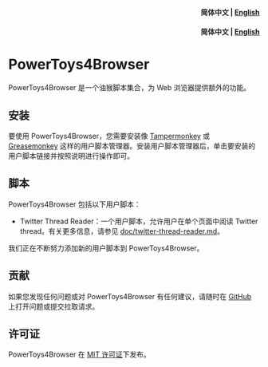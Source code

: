 <h4 align="right"><strong>简体中文</strong> | <a href="https://github.com/whywhathow/powertoys4browser/blob/master/README.md">English</a></h4>

<h4 align="right"><strong>简体中文</strong> | <a href="README.md">English</a></h4>

# PowerToys4Browser

PowerToys4Browser 是一个油猴脚本集合，为 Web 浏览器提供额外的功能。

## 安装

要使用 PowerToys4Browser，您需要安装像 [Tampermonkey](https://www.tampermonkey.net/) 或 [Greasemonkey](https://addons.mozilla.org/en-US/firefox/addon/greasemonkey/) 这样的用户脚本管理器。安装用户脚本管理器后，单击要安装的用户脚本链接并按照说明进行操作即可。

## 脚本

PowerToys4Browser 包括以下用户脚本：

- Twitter Thread Reader：一个用户脚本，允许用户在单个页面中阅读 Twitter thread。有关更多信息，请参见 [doc/twitter-thread-reader.md](doc/twitter-thread-reader.md)。

我们正在不断努力添加新的用户脚本到 PowerToys4Browser。

## 贡献

如果您发现任何问题或对 PowerToys4Browser 有任何建议，请随时在 [GitHub](https://github.com/whywhathow/powertoys4browser) 上打开问题或提交拉取请求。

## 许可证

PowerToys4Browser 在 [MIT 许可证](https://github.com/whywhathow/powertoys4browser/blob/main/LICENSE)下发布。
